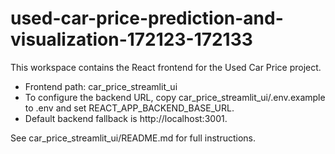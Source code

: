 # used-car-price-prediction-and-visualization-172123-172133

This workspace contains the React frontend for the Used Car Price project.

- Frontend path: car_price_streamlit_ui
- To configure the backend URL, copy car_price_streamlit_ui/.env.example to .env and set REACT_APP_BACKEND_BASE_URL.
- Default backend fallback is http://localhost:3001.

See car_price_streamlit_ui/README.md for full instructions.